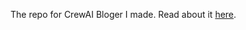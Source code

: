The repo for CrewAI Bloger I made. Read about it [here](https://medium.com/@ryan.a.ellis.1/a-blog-about-a-crew-ai-crew-that-writes-about-a-crew-ai-crew-writing-a-blog-e85628159808).
